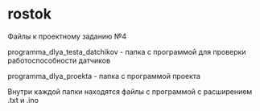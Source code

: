 # rostok
Файлы к проектному заданию №4

programma_dlya_testa_datchikov - папка с программой для проверки работоспособности датчиков

programma_dlya_proekta - папка с программой проекта

Внутри каждой папки находятся файлы с программой с расширением .txt и .ino
